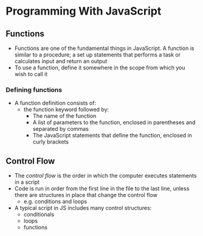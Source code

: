 # Programming With JavaScript

## Functions
- Functions are one of the fundamental things in JavaScript. A function is similar to a procedure; a set up statements that performs a task or calculates input and return an output
- To use a function, define it somewhere in the scope from which you wish to call it

### Defining functions
- A function definition consists of:
    - the function keyword followed by:
        - The name of the function
        - A list of parameters to the function, enclosed in parentheses and separated by commas
        - The JavaScript statements that define the function, enclosed in curly brackets

## Control Flow
- The *control flow* is the order in which the computer executes statements in a script
- Code is run in order from the first line in the file to the last line, unless there are structures in place that change the control flow
    - e.g. conditions and loops
- A typical script in JS includes many control structures:
    - conditionals
    - loops
    - functions